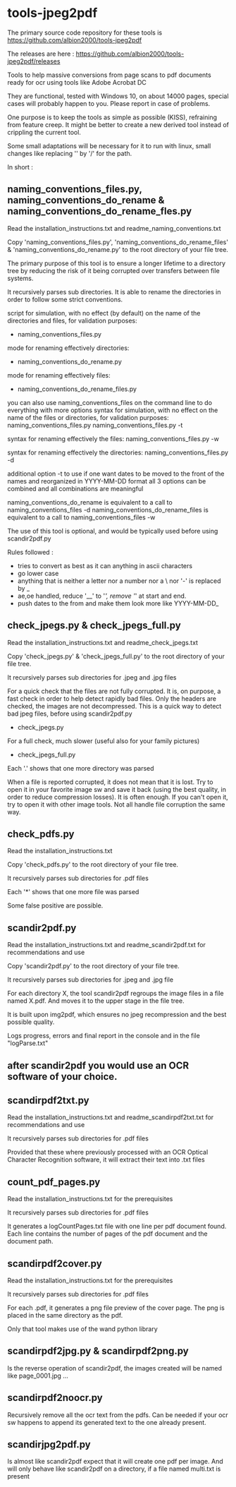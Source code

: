 # tools-jpeg2pdf

The primary source code repository for these tools is https://github.com/albion2000/tools-jpeg2pdf

The releases are here : https://github.com/albion2000/tools-jpeg2pdf/releases

Tools to help massive conversions from page scans to pdf documents ready for ocr using tools like Adobe Acrobat DC

They are functional, tested with Windows 10, on about 14000 pages, special cases will probably happen to you. Please report in case of problems.

One purpose is to keep the tools as simple as possible (KISS), refraining from feature creep. It might be better to create a new derived tool instead of crippling the current tool.

Some small adaptations will be necessary for it to run with linux, small changes like replacing '\' by '/' for the path. 

In short :

## naming_conventions_files.py, naming_conventions_do_rename & naming_conventions_do_rename_fles.py

Read the installation_instructions.txt and readme_naming_conventions.txt

Copy 'naming_conventions_files.py', 'naming_conventions_do_rename_files' & 'naming_conventions_do_rename.py' to the root directory of your file tree.

The primary purpose of this tool is to ensure a longer lifetime to a directory tree by reducing the risk of it being corrupted over transfers between file systems.

It recursively parses sub directories.
It is able to rename the directories in order to follow some strict conventions.

script for simulation, with no effect (by default) on the name of the directories and files, for validation purposes:
  * naming_conventions_files.py
  
mode for renaming effectively directories:
  * naming_conventions_do_rename.py

mode for renaming effectively files:
  * naming_conventions_do_rename_files.py

you can also use naming_conventions_files on the command line to do everything with more options
syntax for simulation, with no effect on the name of the files or directories, for validation purposes:
naming_conventions_files.py
naming_conventions_files.py -t

syntax for renaming effectively the files:
naming_conventions_files.py -w

syntax for renaming effectively the directories:
naming_conventions_files.py -d

additional option -t to use if one want dates to be moved to the front of the names and reorganized in YYYY-MM-DD format
all 3 options can be combined and all combinations are meaningful

naming_conventions_do_rename is equivalent to a call to naming_conventions_files -d
naming_conventions_do_rename_files is equivalent to a call to naming_conventions_files -w

The use of this tool is optional, and would be typically used before using scandir2pdf.py

Rules followed : 
  * tries to convert as best as it can anything in ascii characters
  * go lower case
  * anything that is neither a letter nor a number nor a \ nor '-' is replaced by _
  * ae,oe handled, reduce '__' to '_', remove '_' at start and end.
  * push dates to the from and make them look more like YYYY-MM-DD_

## check_jpegs.py & check_jpegs_full.py

Read the installation_instructions.txt and readme_check_jpegs.txt

Copy 'check_jpegs.py' & 'check_jpegs_full.py' to the root directory of your file tree.

It recursively parses sub directories for .jpeg and .jpg files

For a quick check that the files are not fully corrupted. 
It is, on purpose, a fast check in order to help detect rapidly bad files. 
Only the headers are checked, the images are not decompressed. 
This is a quick way to detect bad jpeg files, before using scandir2pdf.py
  * check_jpegs.py

For a full check, much slower (useful also for your family pictures)
  * check_jpegs_full.py

Each '.' shows that one more directory was parsed

When a file is reported corrupted, it does not mean that it is lost. Try to open it in your favorite image sw and save it back (using the best quality, in order to reduce compression losses). It is often enough.
If you can't open it, try to open it with other image tools. Not all handle file corruption the same way.

## check_pdfs.py 

Read the installation_instructions.txt 

Copy 'check_pdfs.py' to the root directory of your file tree.

It recursively parses sub directories for .pdf files

Each '*' shows that one more file was parsed

Some false positive are possible.

## scandir2pdf.py

Read the installation_instructions.txt and readme_scandir2pdf.txt for recommendations and use

Copy 'scandir2pdf.py' to the root directory of your file tree.

It recursively parses sub directories for .jpeg and .jpg file 

For each directory X, the tool scandir2pdf regroups the image files in a file named X.pdf. And moves it to the upper stage in the file tree.

It is built upon img2pdf, which ensures no jpeg recompression and the best possible quality.

Logs progress, errors and final report in the console and in the file "logParse.txt"

## after scandir2pdf you would use an OCR software of your choice.

## scandirpdf2txt.py

Read the installation_instructions.txt and readme_scandirpdf2txt.txt for recommendations and use

It recursively parses sub directories for .pdf files 

Provided that these where previously processed with an OCR Optical Character Recognition software, 
it will extract their text into .txt files 

## count_pdf_pages.py

Read the installation_instructions.txt for the prerequisites

It recursively parses sub directories for .pdf files 

It generates a logCountPages.txt file with one line per pdf document found. 
Each line contains the number of pages of the pdf document and the document path. 

## scandirpdf2cover.py

Read the installation_instructions.txt for the prerequisites

It recursively parses sub directories for .pdf files 

For each .pdf, it generates a png file preview of the cover page.
The png is placed in the same directory as the pdf.

Only that tool makes use of the wand python library

## scandirpdf2jpg.py & scandirpdf2png.py

Is the reverse operation of scandir2pdf, the images created will be named like page_0001.jpg ...

## scandirpdf2noocr.py

Recursively remove all the ocr text from the pdfs. Can be needed if your ocr sw happens to append its generated text to the one already present.

## scandirjpg2pdf.py

Is almost like scandir2pdf expect that it will create one pdf per image. And will only behave like scandir2pdf on a directory, if a file named multi.txt is present


